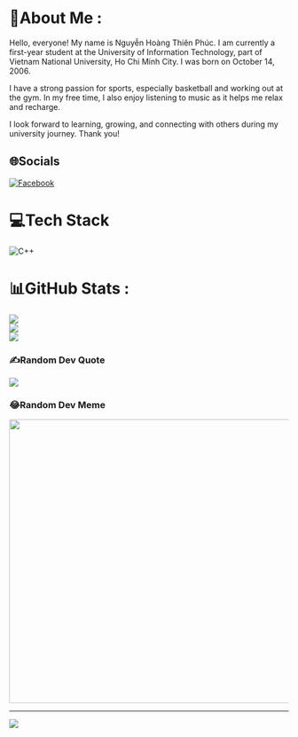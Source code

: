 # 💫About Me :
Hello, everyone!
My name is Nguyễn Hoàng Thiên Phúc. I am currently a first-year student at the University of Information Technology, part of Vietnam National University, Ho Chi Minh City. I was born on October 14, 2006.

I have a strong passion for sports, especially basketball and working out at the gym. In my free time, I also enjoy listening to music as it helps me relax and recharge.

I look forward to learning, growing, and connecting with others during my university journey. Thank you!

## 🌐Socials
[![Facebook](https://img.shields.io/badge/Facebook-%231877F2.svg?logo=Facebook&logoColor=white)](https://facebook.com/https://www.facebook.com/thien.phuc.7524/) 

# 💻Tech Stack
![C++](https://img.shields.io/badge/c++-%2300599C.svg?style=for-the-badge&logo=c%2B%2B&logoColor=white)
# 📊GitHub Stats :
![](https://github-readme-stats.vercel.app/api?username=Katu2702&theme=radical&hide_border=false&include_all_commits=false&count_private=false)<br/>
![](https://github-readme-streak-stats.herokuapp.com/?user=Katu2702&theme=radical&hide_border=false)<br/>
![](https://github-readme-stats.vercel.app/api/top-langs/?username=Katu2702&theme=radical&hide_border=false&include_all_commits=false&count_private=false&layout=compact)

### ✍️Random Dev Quote
![](https://quotes-github-readme.vercel.app/api?type=horizontal&theme=radical)

### 😂Random Dev Meme
<img src="https://random-memer.herokuapp.com/" width="512px"/>

---
[![](https://visitcount.itsvg.in/api?id=Katu2702&icon=0&color=0)](https://visitcount.itsvg.in)
